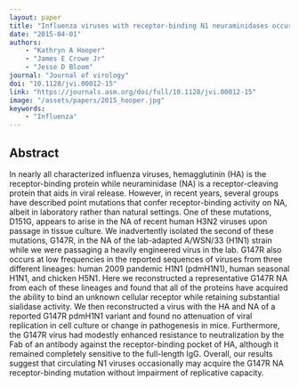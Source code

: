 ```yaml
---
layout: paper
title: "Influenza viruses with receptor-binding N1 neuraminidases occur sporadically in several lineages and show no attenuation in cell culture or mice"
date: "2015-04-01"
authors: 
    - "Kathryn A Hooper"
    - "James E Crowe Jr"
    - "Jesse D Bloom"
journal: "Journal of virology"
doi: "10.1128/jvi.00012-15"
link: "https://journals.asm.org/doi/full/10.1128/jvi.00012-15"
image: "/assets/papers/2015_hooper.jpg"
keywords:
    - "Influenza"
---
```


## Abstract

In nearly all characterized influenza viruses, hemagglutinin (HA) is the receptor-binding protein while neuraminidase (NA) is a receptor-cleaving protein that aids in viral release. However, in recent years, several groups have described point mutations that confer receptor-binding activity on NA, albeit in laboratory rather than natural settings. One of these mutations, D151G, appears to arise in the NA of recent human H3N2 viruses upon passage in tissue culture. We inadvertently isolated the second of these mutations, G147R, in the NA of the lab-adapted A/WSN/33 (H1N1) strain while we were passaging a heavily engineered virus in the lab. G147R also occurs at low frequencies in the reported sequences of viruses from three different lineages: human 2009 pandemic H1N1 (pdmH1N1), human seasonal H1N1, and chicken H5N1. Here we reconstructed a representative G147R NA from each of these lineages and found that all of the proteins have acquired the ability to bind an unknown cellular receptor while retaining substantial sialidase activity. We then reconstructed a virus with the HA and NA of a reported G147R pdmH1N1 variant and found no attenuation of viral replication in cell culture or change in pathogenesis in mice. Furthermore, the G147R virus had modestly enhanced resistance to neutralization by the Fab of an antibody against the receptor-binding pocket of HA, although it remained completely sensitive to the full-length IgG. Overall, our results suggest that circulating N1 viruses occasionally may acquire the G147R NA receptor-binding mutation without impairment of replicative capacity.
